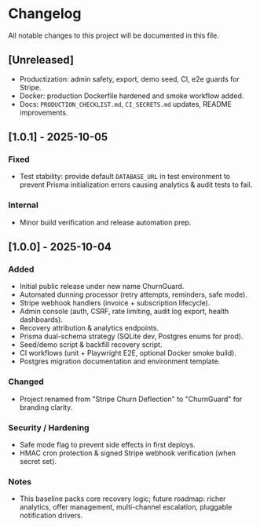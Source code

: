 # Changelog

All notable changes to this project will be documented in this file.

## [Unreleased]
- Productization: admin safety, export, demo seed, CI, e2e guards for Stripe.
- Docker: production Dockerfile hardened and smoke workflow added.
- Docs: `PRODUCTION_CHECKLIST.md`, `CI_SECRETS.md` updates, README improvements.

## [1.0.1] - 2025-10-05
### Fixed
- Test stability: provide default `DATABASE_URL` in test environment to prevent Prisma initialization errors causing analytics & audit tests to fail.
### Internal
- Minor build verification and release automation prep.

## [1.0.0] - 2025-10-04
### Added
- Initial public release under new name ChurnGuard.
- Automated dunning processor (retry attempts, reminders, safe mode).
- Stripe webhook handlers (invoice + subscription lifecycle).
- Admin console (auth, CSRF, rate limiting, audit log export, health dashboards).
- Recovery attribution & analytics endpoints.
- Prisma dual-schema strategy (SQLite dev, Postgres enums for prod).
- Seed/demo script & backfill recovery script.
- CI workflows (unit + Playwright E2E, optional Docker smoke build).
- Postgres migration documentation and environment template.

### Changed
- Project renamed from "Stripe Churn Deflection" to "ChurnGuard" for branding clarity.

### Security / Hardening
- Safe mode flag to prevent side effects in first deploys.
- HMAC cron protection & signed Stripe webhook verification (when secret set).

### Notes
- This baseline packs core recovery logic; future roadmap: richer analytics, offer management, multi-channel escalation, pluggable notification drivers.


